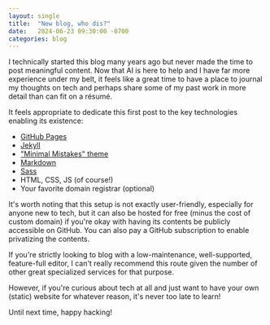 ```yaml
---
layout: single
title:  "New blog, who dis?"
date:   2024-06-23 09:30:00 -0700
categories: blog
---
```


I technically started this blog many years ago but never made the time to post meaningful content.
Now that AI is here to help and I have far more experience under my belt, it feels like a great time
to have a place to journal my thoughts on tech and perhaps share some of my past work in more detail
than can fit on a résumé.

It feels appropriate to dedicate this first post to the key technologies enabling its existence:
- [GitHub Pages](https://pages.github.com/)
- [Jekyll](https://jekyllrb.com/)
- ["Minimal Mistakes" theme](https://mmistakes.github.io/minimal-mistakes/)
- [Markdown](https://www.markdownguide.org/)
- [Sass](https://sass-lang.com/)
- HTML, CSS, JS (of course!)
- Your favorite domain registrar (optional)

It's worth noting that this setup is not exactly user-friendly, especially for anyone new to tech,
but it can also be hosted for free (minus the cost of custom domain) if you're okay with having its
contents be publicly accessible on GitHub. You can also pay a GitHub subscription to enable
privatizing the contents.

If you're strictly looking to blog with a low-maintenance, well-supported, feature-full editor, I
can't really recommend this route given the number of other great specialized services for that
purpose.

However, if you're curious about tech at all and just want to have your own (static)
website for whatever reason, it's never too late to learn!

Until next time, happy hacking!
